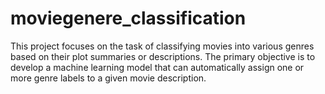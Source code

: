 # moviegenere_classification
This project focuses on the task of classifying movies into various genres based on their plot summaries or descriptions. The primary objective is to develop a machine learning model that can automatically assign one or more genre labels to a given movie description.
